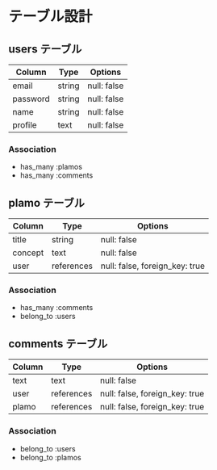 # テーブル設計

## users テーブル

| Column             | Type   | Options     |
| ------------------ | ------ | ----------- |
| email              | string | null: false |
| password           | string | null: false |
| name               | string | null: false |
| profile            | text   | null: false |

### Association

- has_many :plamos
- has_many :comments

## plamo テーブル

| Column             | Type       | Options                        |
| ------------------ | ---------- | ------------------------------ |
| title              | string     | null: false                    |
| concept            | text       | null: false                    |
| user               | references | null: false, foreign_key: true |

### Association

- has_many :comments
- belong_to :users


## comments テーブル

| Column             | Type       | Options                        |
| ------------------ | ---------- | ------------------------------ |
| text               | text       | null: false                    |
| user               | references | null: false, foreign_key: true |
| plamo          | references | null: false, foreign_key: true     |

### Association

- belong_to :users
- belong_to :plamos